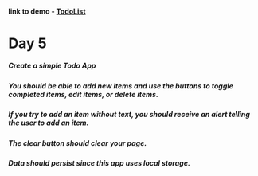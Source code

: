 #### link to demo - [TodoList]([https://abiola-farounbi.github.io/day5/)

Day 5
============
##### Create a simple Todo App
##### You should be able to add new items and use the buttons to toggle completed items, edit items, or delete items.
##### If you try to add an item without text, you should receive an alert telling the user to add an item.
#####  The clear button should clear your page.
##### Data should persist since this app uses local storage.
